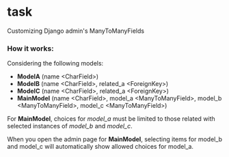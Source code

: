 # task

Customizing Django admin's ManyToManyFields

### How it works:

Considering the following models:
  - **ModelA** (name \<CharField\>)
  - **ModelB** (name \<CharField\>, related_a \<ForeignKey\>)
  - **ModelC** (name \<CharField\>, related_a \<ForeignKey\>)
  - **MainModel** (name \<CharField\>, model_a \<ManyToManyField\>, model_b \<ManyToManyField\>, model_c \<ManyToManyField\>)

For **MainModel**, choices for *model_a* must be limited to those related with selected instances of *model_b* and *model_c*.

When you open the admin page for **MainModel**, selecting items for model_b and model_c will automatically show allowed choices for model_a.
